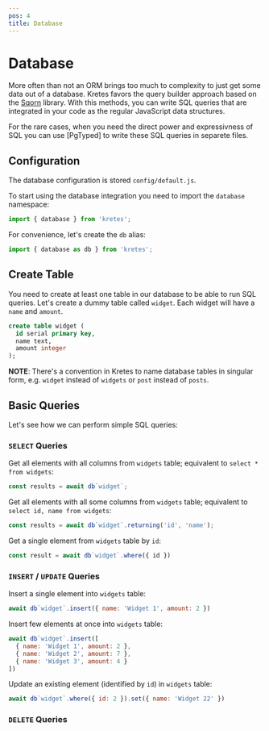 ```yaml
---
pos: 4
title: Database
---
```

# Database

More often than not an ORM brings too much to complexity to just get some data out of a database. Kretes favors the query builder approach based on the
[Sqorn](https://sqorn.org/) library. With this methods, you can write SQL queries that are integrated in your code as the regular JavaScript data structures.

For the rare cases, when you need the direct power and expressivness of SQL you can use [PgTyped] to write these SQL queries in separete files.

## Configuration

The database configuration is stored `config/default.js`.

To start using the database integration you need to import the `database` namespace:

```js
import { database } from 'kretes';
```

For convenience, let's create the `db` alias:

```js
import { database as db } from 'kretes';
```

## Create Table

You need to create at least one table in our database to be able to run SQL queries. Let's create a dummy table called `widget`. Each widget will have a `name` and `amount`.

```sql
create table widget (
  id serial primary key,
  name text,
  amount integer
);
```

**NOTE**: There's a convention in Kretes to name database tables in singular form, e.g. `widget` instead of `widgets` or `post` instead of `posts`.

## Basic Queries

Let's see how we can perform simple SQL queries:

### `SELECT` Queries

Get all elements with all columns from `widgets` table; equivalent to `select * from widgets`:

```js
const results = await db`widget`;
```

Get all elements with all some columns from `widgets` table; equivalent to `select id, name from widgets`:

```js
const results = await db`widget`.returning('id', 'name');
```

Get a single element from `widgets` table by `id`:

```js
const result = await db`widget`.where({ id })
```

### `INSERT` / `UPDATE` Queries

Insert a single element into `widgets` table:

```js
await db`widget`.insert({ name: 'Widget 1', amount: 2 })
```

Insert few elements at once into `widgets` table:

```js
await db`widget`.insert([
  { name: 'Widget 1', amount: 2 },
  { name: 'Widget 2', amount: 7 },
  { name: 'Widget 3', amount: 4 }
])
```

Update an existing element (identified by `id`) in `widgets` table:

```js
await db`widget`.where({ id: 2 }).set({ name: 'Widget 22' })
```

### `DELETE` Queries